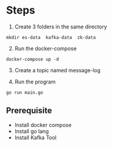 # Steps

1. Create 3 folders in the same directory
 
```
mkdir es-data  kafka-data  zk-data
````

2. Run the docker-compose 
```
docker-compose up -d
```

3. Create a topic named message-log

4. Run the program

```
go run main.go
```

## Prerequisite

- Install docker compose
- Install go lang
- Install Kafka Tool